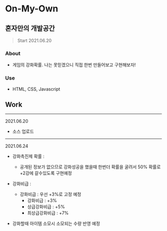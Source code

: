 # On-My-Own
## 혼자만의 개발공간
> Start 2021.06.20

### About
- 게임의 강화확률. 나는 못믿겠으니 직접 한번 만들어보고 구현해보자!

### Use
- HTML, CSS, Javascript
## Work
---
2021.06.20
- 소스 업로드

___
2021.06.24
- 강화촉진제 확률 :
  - 공개된 정보가 없으므로 강화성공을 했을때 한번더 확률을 굴려서 50% 확률로 +2강에 갈수있도록 구현예정
- 강화비급 :
  - 강화비급 : 우선 +3%로 고정 예정
    - 강화비급 : +3%
    - 상급강화비급 : +5%
    - 최상급강화비급 : +7%

- 강화할때 아이템 소모시 소모되는 수량 반영 예정


